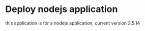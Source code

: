 # Deploy nodejs application
this application is for a nodejs application, current version 2.5.14



